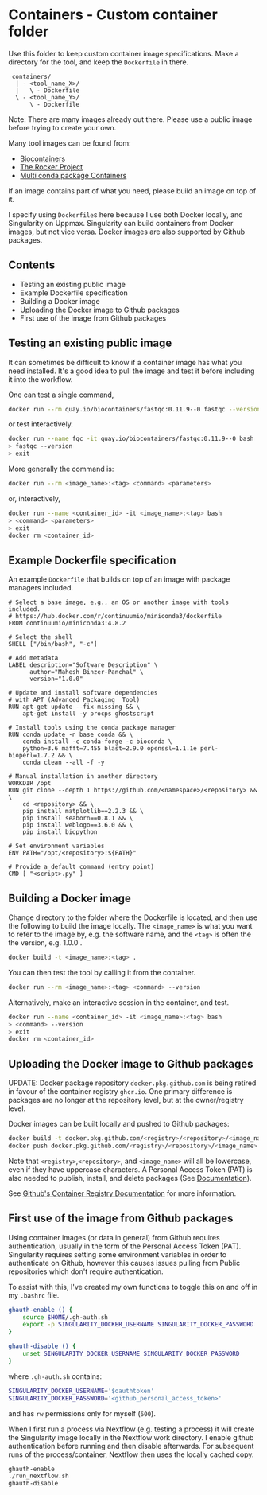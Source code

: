# Containers - Custom container folder

Use this folder to keep custom container image specifications.
Make a directory for the tool, and keep the `Dockerfile` in
there.
```
 containers/
  | - <tool_name_X>/
  |   \ - Dockerfile
  \ - <tool_name_Y>/
      \ - Dockerfile
```

Note:
There are many images already out there. Please use a
public image before trying to create your own.

Many tool images can be found from:
* [Biocontainers](https://biocontainers.pro)
* [The Rocker Project](https://www.rocker-project.org)
* [Multi conda package Containers](https://github.com/BioContainers/multi-package-containers)

If an image contains part of what you need, please
build an image on top of it.

I specify using `Dockerfile`s here because I use
both Docker locally, and Singularity on Uppmax. Singularity
can build containers from Docker images, but not vice versa.
Docker images are also supported by Github packages.

## Contents

* Testing an existing public image
* Example Dockerfile specification
* Building a Docker image
* Uploading the Docker image to Github packages
* First use of the image from Github packages

## Testing an existing public image

It can sometimes be difficult to know if a container image has
what you need installed. It's a good idea to pull the image
and test it before including it into the workflow.

One can test a single command,
```bash
docker run --rm quay.io/biocontainers/fastqc:0.11.9--0 fastqc --version
```
or test interactively.
```bash
docker run --name fqc -it quay.io/biocontainers/fastqc:0.11.9--0 bash
> fastqc --version
> exit
```

More generally the command is:
```bash
docker run --rm <image_name>:<tag> <command> <parameters>
```
or, interactively,
```bash
docker run --name <container_id> -it <image_name>:<tag> bash
> <command> <parameters>
> exit
docker rm <container_id>
```

## Example Dockerfile specification

An example `Dockerfile` that builds on top of an image with package managers included.

```
# Select a base image, e.g., an OS or another image with tools included.
# https://hub.docker.com/r/continuumio/miniconda3/dockerfile
FROM continuumio/miniconda3:4.8.2

# Select the shell
SHELL ["/bin/bash", "-c"]

# Add metadata
LABEL description="Software Description" \
      author="Mahesh Binzer-Panchal" \
      version="1.0.0"

# Update and install software dependencies
# with APT (Advanced Packaging  Tool)
RUN apt-get update --fix-missing && \
    apt-get install -y procps ghostscript

# Install tools using the conda package manager
RUN conda update -n base conda && \
    conda install -c conda-forge -c bioconda \
	python=3.6 mafft=7.455 blast=2.9.0 openssl=1.1.1e perl-bioperl=1.7.2 && \
    conda clean --all -f -y

# Manual installation in another directory
WORKDIR /opt
RUN git clone --depth 1 https://github.com/<namespace>/<repository> && \
    cd <repository> && \
    pip install matplotlib==2.2.3 && \
    pip install seaborn==0.8.1 && \
    pip install weblogo==3.6.0 && \
    pip install biopython

# Set environment variables
ENV PATH="/opt/<repository>:${PATH}"

# Provide a default command (entry point)
CMD [ "<script>.py" ]
```

## Building a Docker image

Change directory to the folder where the Dockerfile is located,
and then use the following to build the image locally. The `<image_name>`
is what you want to refer to the image by, e.g. the software name,
and the `<tag>` is often the the version, e.g. 1.0.0 .
```bash
docker build -t <image_name>:<tag> .
```

You can then test the tool by calling it from the container.
```bash
docker run --rm <image_name>:<tag> <command> --version
```
Alternatively, make an interactive session in the container, and test.
```bash
docker run --name <container_id> -it <image_name>:<tag> bash
> <command> --version
> exit
docker rm <container_id>
```

## Uploading the Docker image to Github packages

UPDATE: Docker package repository `docker.pkg.github.com` is being retired
in favour of the container registry `ghcr.io`. One primary difference is
packages are no longer at the repository level, but at the owner/registry level.

Docker images can be built locally and pushed to Github packages:
```bash
docker build -t docker.pkg.github.com/<registry>/<repository>/<image_name>:<tag> .
docker push docker.pkg.github.com/<registry>/<repository>/<image_name>:<tag>
```

Note that `<registry>`,`<repository>`, and `<image_name>` will all be lowercase,
even if they have uppercase characters. A Personal Access Token (PAT) is also
needed to publish, install, and delete packages (See [Documentation](https://docs.github.com/en/packages/working-with-a-github-packages-registry/working-with-the-docker-registry#authenticating-to-github-packages)).

See [Github's Container Registry Documentation](https://docs.github.com/en/packages/working-with-a-github-packages-registry/working-with-the-container-registry#pushing-container-images) for
more information.

## First use of the image from Github packages

Using container images (or data in general) from Github requires authentication,
usually in the form of the Personal Access Token (PAT). Singularity requires
setting some environment variables in order to authenticate on Github, however
this causes issues pulling from Public repositories which don't require authentication.

To assist with this, I've created my own functions to toggle this on and off in
my `.bashrc` file.
```bash
ghauth-enable () {
    source $HOME/.gh-auth.sh
    export -p SINGULARITY_DOCKER_USERNAME SINGULARITY_DOCKER_PASSWORD
}

ghauth-disable () {
    unset SINGULARITY_DOCKER_USERNAME SINGULARITY_DOCKER_PASSWORD
}
```

where `.gh-auth.sh` contains:
```bash
SINGULARITY_DOCKER_USERNAME='$oauthtoken'
SINGULARITY_DOCKER_PASSWORD='<github_personal_access_token>'
```
and has `rw` permissions only for myself (`600`).

When I first run a process via Nextflow (e.g. testing a process) it will
create the Singularity image locally in the Nextflow work directory.
I enable github authentication before running and then disable afterwards.
For subsequent runs of the process/container, Nextflow then uses the locally
cached copy.
```bash
ghauth-enable
./run_nextflow.sh
ghauth-disable
```
